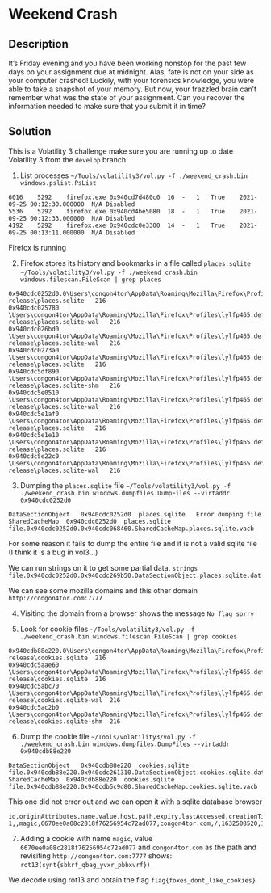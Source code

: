 # Weekend Crash

## Description
It’s Friday evening and you have been working nonstop for the past few days on your assignment due at midnight. Alas, fate is not on your side as your computer crashed! Luckily, with your forensics knowledge, you were able to take a snapshot of your memory. But now, your frazzled brain can’t remember what was the state of your assignment. Can you recover the information needed to make sure that you submit it in time?

## Solution
This is a Volatility 3 challenge make sure you are running up to date Volatility 3 from the `develop` branch

1. List processes
`~/Tools/volatility3/vol.py -f ./weekend_crash.bin windows.pslist.PsList`

```
6016	5292	firefox.exe	0x940cd7d480c0	16	-	1	True	2021-09-25 00:12:30.000000 	N/A	Disabled
5536	5292	firefox.exe	0x940cd4be5080	18	-	1	True	2021-09-25 00:12:33.000000 	N/A	Disabled
4192	5292	firefox.exe	0x940cdc0e3300	14	-	1	True	2021-09-25 00:13:11.000000 	N/A	Disabled
```
Firefox is running 

2. Firefox stores its history and bookmarks in a file called `places.sqlite`
`~/Tools/volatility3/vol.py -f ./weekend_crash.bin windows.filescan.FileScan | grep places`
```
0x940cdc0252d0.0\Users\congon4tor\AppData\Roaming\Mozilla\Firefox\Profiles\lylfp465.default-release\places.sqlite	216
0x940cdc025780	\Users\congon4tor\AppData\Roaming\Mozilla\Firefox\Profiles\lylfp465.default-release\places.sqlite-wal	216
0x940cdc026bd0	\Users\congon4tor\AppData\Roaming\Mozilla\Firefox\Profiles\lylfp465.default-release\places.sqlite-wal	216
0x940cdc0273a0	\Users\congon4tor\AppData\Roaming\Mozilla\Firefox\Profiles\lylfp465.default-release\places.sqlite	216
0x940cdc5df890	\Users\congon4tor\AppData\Roaming\Mozilla\Firefox\Profiles\lylfp465.default-release\places.sqlite-shm	216
0x940cdc5e0510	\Users\congon4tor\AppData\Roaming\Mozilla\Firefox\Profiles\lylfp465.default-release\places.sqlite-wal	216
0x940cdc5e1af0	\Users\congon4tor\AppData\Roaming\Mozilla\Firefox\Profiles\lylfp465.default-release\places.sqlite	216
0x940cdc5e1e10	\Users\congon4tor\AppData\Roaming\Mozilla\Firefox\Profiles\lylfp465.default-release\places.sqlite	216
0x940cdc5e22c0	\Users\congon4tor\AppData\Roaming\Mozilla\Firefox\Profiles\lylfp465.default-release\places.sqlite-wal	216
```

3. Dumping the `places.sqlite` file
`~/Tools/volatility3/vol.py -f ./weekend_crash.bin windows.dumpfiles.DumpFiles --virtaddr 0x940cdc0252d0`

```
DataSectionObject	0x940cdc0252d0	places.sqlite	Error dumping file
SharedCacheMap	0x940cdc0252d0	places.sqlite	file.0x940cdc0252d0.0x940cdc068460.SharedCacheMap.places.sqlite.vacb
```
For some reason it fails to dump the entire file and it is not a valid sqlite file (I think it is a bug in vol3...)

We can run strings on it to get some partial data.
`strings file.0x940cdc0252d0.0x940cdc269b50.DataSectionObject.places.sqlite.dat`

We can see some mozilla domains and this other domain `http://congon4tor.com:7777`

4. Visiting the domain from a browser shows the message `No flag sorry` 

5. Look for cookie files
`~/Tools/volatility3/vol.py -f ./weekend_crash.bin windows.filescan.FileScan | grep cookies`

```
0x940cdb88e220.0\Users\congon4tor\AppData\Roaming\Mozilla\Firefox\Profiles\lylfp465.default-release\cookies.sqlite	216
0x940cdc5aae60	\Users\congon4tor\AppData\Roaming\Mozilla\Firefox\Profiles\lylfp465.default-release\cookies.sqlite	216
0x940cdc5abc70	\Users\congon4tor\AppData\Roaming\Mozilla\Firefox\Profiles\lylfp465.default-release\cookies.sqlite-wal	216
0x940cdc5ac2b0	\Users\congon4tor\AppData\Roaming\Mozilla\Firefox\Profiles\lylfp465.default-release\cookies.sqlite-shm	216
```

6. Dump the cookie file
`~/Tools/volatility3/vol.py -f ./weekend_crash.bin windows.dumpfiles.DumpFiles --virtaddr 0x940cdb88e220`

```
DataSectionObject	0x940cdb88e220	cookies.sqlite	file.0x940cdb88e220.0x940cdc261310.DataSectionObject.cookies.sqlite.dat
SharedCacheMap	0x940cdb88e220	cookies.sqlite	file.0x940cdb88e220.0x940cdb5c9d80.SharedCacheMap.cookies.sqlite.vacb
```

This one did not error out and we can open it with a sqlite database browser

```
id,originAttributes,name,value,host,path,expiry,lastAccessed,creationTime,isSecure,isHttpOnly,inBrowserElement,sameSite,rawSameSite,schemeMap
1,,magic,6670ee0a08c2818f76256954c72ad077,congon4tor.com,/,1632508520,1632506927713000,1632422139087000,0,0,0,0,0,1
```

7. Adding a cookie with name `magic`, value `6670ee0a08c2818f76256954c72ad077` and `congon4tor.com` as the path and revisiting `http://congon4tor.com:7777` shows:
`rot13(synt{sbkrf_qbag_yvxr_pbbxvrf})`

We decode using rot13 and obtain the flag `flag{foxes_dont_like_cookies}`

